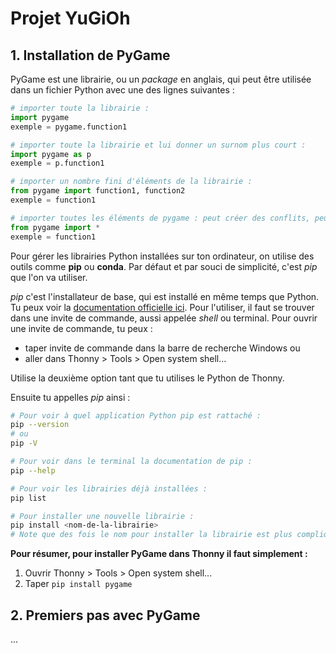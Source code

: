 # Projet YuGiOh

## 1. Installation de PyGame

PyGame est une librairie, ou un *package* en anglais, qui peut être utilisée dans un fichier Python avec une des lignes suivantes : 
```python
# importer toute la librairie :
import pygame
exemple = pygame.function1

# importer toute la librairie et lui donner un surnom plus court :
import pygame as p
exemple = p.function1

# importer un nombre fini d'éléments de la librairie :
from pygame import function1, function2 
exemple = function1

# importer toutes les éléments de pygame : peut créer des conflits, peu recommandé :
from pygame import *
exemple = function1
```

Pour gérer les librairies Python installées sur ton ordinateur, on utilise des outils comme **pip** ou **conda**.
Par défaut et par souci de simplicité, c'est *pip* que l'on va utiliser.

*pip* c'est l'installateur de base, qui est installé en même temps que Python. Tu peux voir la [documentation officielle ici](https://pypi.org/project/pip/). Pour l'utiliser, il faut se trouver dans une invite de commande, aussi appelée *shell* ou terminal.
Pour ouvrir une invite de commande, tu peux : 
- taper invite de commande dans la barre de recherche Windows ou
- aller dans Thonny > Tools > Open system shell...

Utilise la deuxième option tant que tu utilises le Python de Thonny.

Ensuite tu appelles *pip* ainsi : 
```bash
# Pour voir à quel application Python pip est rattaché :
pip --version
# ou
pip -V

# Pour voir dans le terminal la documentation de pip : 
pip --help

# Pour voir les librairies déjà installées :
pip list

# Pour installer une nouvelle librairie : 
pip install <nom-de-la-librairie>
# Note que des fois le nom pour installer la librairie est plus compliqué 
```

**Pour résumer, pour installer PyGame dans Thonny il faut simplement :**
1. Ouvrir Thonny > Tools > Open system shell...
2. Taper ```pip install pygame```

## 2. Premiers pas avec PyGame
...